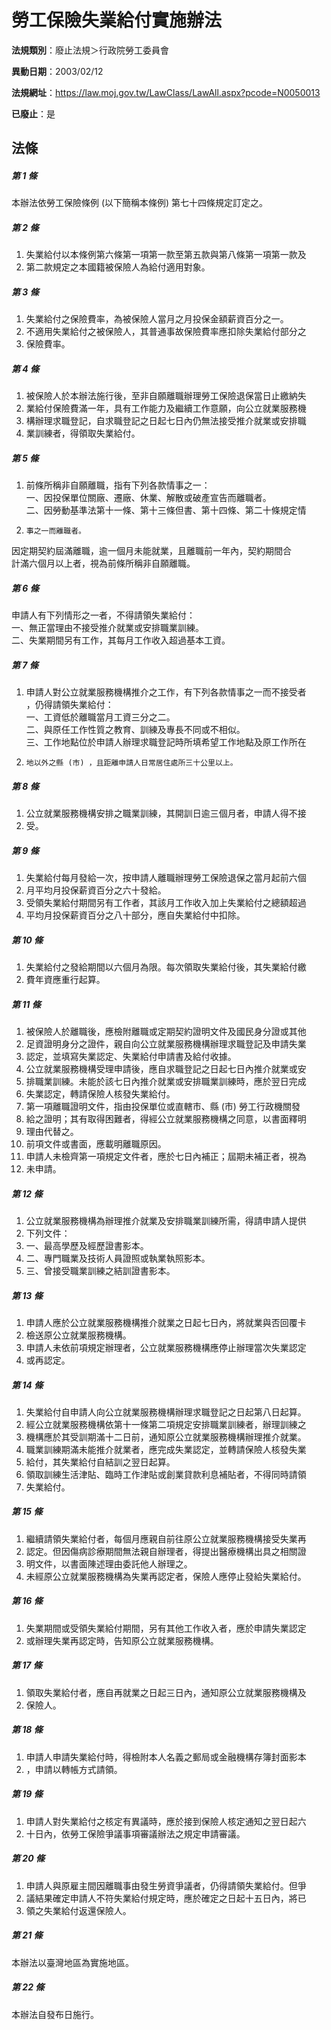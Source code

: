 # 勞工保險失業給付實施辦法

**法規類別**：廢止法規＞行政院勞工委員會

**異動日期**：2003/02/12  

**法規網址**：https://law.moj.gov.tw/LawClass/LawAll.aspx?pcode=N0050013

**已廢止**：是



## 法條
##### 第 1 條
本辦法依勞工保險條例 (以下簡稱本條例) 第七十四條規定訂定之。

##### 第 2 條
1. 失業給付以本條例第六條第一項第一款至第五款與第八條第一項第一款及
1. 第二款規定之本國籍被保險人為給付適用對象。

##### 第 3 條
1. 失業給付之保險費率，為被保險人當月之月投保金額薪資百分之一。
1. 不適用失業給付之被保險人，其普通事故保險費率應扣除失業給付部分之
1. 保險費率。

##### 第 4 條
1. 被保險人於本辦法施行後，至非自願離職辦理勞工保險退保當日止繳納失
1. 業給付保險費滿一年，具有工作能力及繼續工作意願，向公立就業服務機
1. 構辦理求職登記，自求職登記之日起七日內仍無法接受推介就業或安排職
1. 業訓練者，得領取失業給付。

##### 第 5 條
1. 前條所稱非自願離職，指有下列各款情事之一：  
一、因投保單位關廠、遷廠、休業、解散或破產宣告而離職者。  
二、因勞動基準法第十一條、第十三條但書、第十四條、第二十條規定情
1.     事之一而離職者。  
因定期契約屆滿離職，逾一個月未能就業，且離職前一年內，契約期間合  
計滿六個月以上者，視為前條所稱非自願離職。

##### 第 6 條
申請人有下列情形之一者，不得請領失業給付：  
一、無正當理由不接受推介就業或安排職業訓練。  
二、失業期間另有工作，其每月工作收入超過基本工資。  

##### 第 7 條
1. 申請人對公立就業服務機構推介之工作，有下列各款情事之一而不接受者  
，仍得請領失業給付：  
一、工資低於離職當月工資三分之二。  
二、與原任工作性質之教育、訓練及專長不同或不相似。  
三、工作地點位於申請人辦理求職登記時所填希望工作地點及原工作所在
1.     地以外之縣 (市) ，且距離申請人日常居住處所三十公里以上。

##### 第 8 條
1. 公立就業服務機構安排之職業訓練，其開訓日逾三個月者，申請人得不接
1. 受。

##### 第 9 條
1. 失業給付每月發給一次，按申請人離職辦理勞工保險退保之當月起前六個
1. 月平均月投保薪資百分之六十發給。
1. 受領失業給付期間另有工作者，其該月工作收入加上失業給付之總額超過
1. 平均月投保薪資百分之八十部分，應自失業給付中扣除。

##### 第 10 條
1. 失業給付之發給期間以六個月為限。每次領取失業給付後，其失業給付繳
1. 費年資應重行起算。

##### 第 11 條
1. 被保險人於離職後，應檢附離職或定期契約證明文件及國民身分證或其他
1. 足資證明身分之證件，親自向公立就業服務機構辦理求職登記及申請失業
1. 認定，並填寫失業認定、失業給付申請書及給付收據。
1. 公立就業服務機構受理申請後，應自求職登記之日起七日內推介就業或安
1. 排職業訓練。未能於該七日內推介就業或安排職業訓練時，應於翌日完成
1. 失業認定，轉請保險人核發失業給付。
1. 第一項離職證明文件，指由投保單位或直轄市、縣 (市) 勞工行政機關發
1. 給之證明；其有取得困難者，得經公立就業服務機構之同意，以書面釋明
1. 理由代替之。
1. 前項文件或書面，應載明離職原因。
1. 申請人未檢齊第一項規定文件者，應於七日內補正；屆期未補正者，視為
1. 未申請。

##### 第 12 條
1. 公立就業服務機構為辦理推介就業及安排職業訓練所需，得請申請人提供
1. 下列文件：
1. 一、最高學歷及經歷證書影本。
1. 二、專門職業及技術人員證照或執業執照影本。
1. 三、曾接受職業訓練之結訓證書影本。

##### 第 13 條
1. 申請人應於公立就業服務機構推介就業之日起七日內，將就業與否回覆卡
1. 檢送原公立就業服務機構。
1. 申請人未依前項規定辦理者，公立就業服務機構應停止辦理當次失業認定
1. 或再認定。

##### 第 14 條
1. 失業給付自申請人向公立就業服務機構辦理求職登記之日起第八日起算。
1. 經公立就業服務機構依第十一條第二項規定安排職業訓練者，辦理訓練之
1. 機構應於其受訓期滿十二日前，通知原公立就業服務機構辦理推介就業。
1. 職業訓練期滿未能推介就業者，應完成失業認定，並轉請保險人核發失業
1. 給付，其失業給付自結訓之翌日起算。
1. 領取訓練生活津貼、臨時工作津貼或創業貸款利息補貼者，不得同時請領
1. 失業給付。

##### 第 15 條
1. 繼續請領失業給付者，每個月應親自前往原公立就業服務機構接受失業再
1. 認定。但因傷病診療期間無法親自辦理者，得提出醫療機構出具之相關證
1. 明文件，以書面陳述理由委託他人辦理之。
1. 未經原公立就業服務機構為失業再認定者，保險人應停止發給失業給付。

##### 第 16 條
1. 失業期間或受領失業給付期間，另有其他工作收入者，應於申請失業認定
1. 或辦理失業再認定時，告知原公立就業服務機構。

##### 第 17 條
1. 領取失業給付者，應自再就業之日起三日內，通知原公立就業服務機構及
1. 保險人。

##### 第 18 條
1. 申請人申請失業給付時，得檢附本人名義之郵局或金融機構存簿封面影本
1. ，申請以轉帳方式請領。

##### 第 19 條
1. 申請人對失業給付之核定有異議時，應於接到保險人核定通知之翌日起六
1. 十日內，依勞工保險爭議事項審議辦法之規定申請審議。

##### 第 20 條
1. 申請人與原雇主間因離職事由發生勞資爭議者，仍得請領失業給付。但爭
1. 議結果確定申請人不符失業給付規定時，應於確定之日起十五日內，將已
1. 領之失業給付返還保險人。

##### 第 21 條
本辦法以臺灣地區為實施地區。

##### 第 22 條
本辦法自發布日施行。


